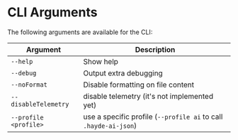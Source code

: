 # CLI Arguments

The following arguments are available for the CLI:

| Argument              | Description                                                      |
| --------------------- | ---------------------------------------------------------------- |
| `--help`              | Show help                                                        |
| `--debug`             | Output extra debugging                                           |
| `--noFormat`          | Disable formatting on file content                               |
| `--disableTelemetry`  | disable telemetry (it's not implemented yet)                     |
| `--profile <profile>` | use a specific profile (`--profile ai` to call `.hayde-ai-json`) |
